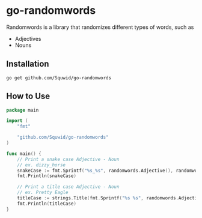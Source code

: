 # go-randomwords

Randomwords is a library that randomizes different types of words, such as

* Adjectives
* Nouns

## Installation

`go get github.com/Squwid/go-randomwords`

## How to Use

```go
package main

import (
    "fmt"

    "github.com/Squwid/go-randomwords"
)

func main() {
    // Print a snake case Adjective - Noun 
    // ex. dizzy_horse
    snakeCase := fmt.Sprintf("%s_%s", randomwords.Adjective(), randomwords.Noun())
    fmt.Println(snakeCase)

    // Print a title case Adjective - Noun
    // ex. Pretty Eagle
    titleCase := strings.Title(fmt.Sprintf("%s %s", randomwords.Adjective(), randomwords.Noun()))
    fmt.Println(titleCase)
}
```

